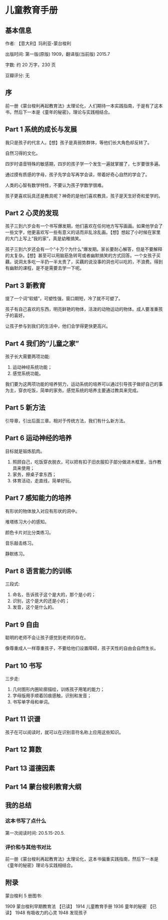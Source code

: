 # 儿童教育手册

## 基本信息

作者: 【意大利】玛利亚-蒙台梭利

出版时间: 第一版(原版) 1909，翻译版(当前版) 2015.7

字数: 约 20 万字，230 页

豆瓣评分: 无

## 序

前一册《蒙台梭利再起教育法》太理论化，人们期待一本实践指南，于是有了这本书，然后下一本是《童年的秘密》，理论与实践相结合。

## Part 1 系统的成长与发展

我只是孩子的代言人。【想】孩子是真弱势群体，等他们长大角色却反转了。

自然习得的文化。

四岁时语音特殊的敏感期，四岁的孩子学一个发生一遍就掌握了，七岁要很多遍。

通过摸有质感的字母，孩子先学会写再学会读，带着好奇心自然的学会了。

人类的心智有数学特性，不要认为孩子学数学很难。

孩子更喜欢玩具还是教具呢？神奇的是他们喜欢教具，孩子是天生好奇和爱学的。

## Part 2 心灵的发现

孩子三到六岁会有一个书写爆发期，他们喜欢在任何地方写写画画。如果他学会了一些文字，他更喜欢写一些有意义的话而非乱涂乱画。【想】想起了小时候在家里的大门上写上“我的家”，真是幼稚搞笑。

孩子三到六岁还会有一个“十万个为什么”爆发期。家长要耐心解答，但是不要解释的太复杂。【想】甚至可以用脑筋急转弯或者幽默搞笑的方式回答。一个女孩子买藕，说洞太多吃一半扔一半太贵了，买藕的说没事的洞也可以吃的，不浪费。得到有幽默的课程，是不是需要去学一下呢。

## Part 3 新教育

提了一个词“软蜡”，可塑性强，窗口期短，冷了就不可塑了。

孩子有自己喜欢的东西，明亮鲜艳的物体，活泼的动物运动的物体。成人要准重孩子的喜好。

让孩子参与到我们的生活中，他们会学得更快更高兴。

## Part 4 我们的“儿童之家”

孩子长大需要两项功能:
1. 运动神经系统功能；
2. 感觉系统功能。

我们要为这两项功能的培养努力，运动系统的培养可以通过引导孩子做好自己的事为主，穿衣吃饭，简单的家务。感觉系统的培养主要通过教具来完成。

## Part 5 新方法

引导章，引出后面三章。相对于传统方法，我们有什么新方法。

## Part 6 运动神经的培养

目标就是锻炼肌肉。
1. 照顾自己，吃饭穿衣脱衣，可以把有扣子旧衣服扣子部分做进木框里，当作教具来使用；
2. 家务，擦桌子拿东西；
3. 体育活动，走直线，简单好玩。

## Part 7 感知能力的培养

有形状的物体放入对应有形状的洞中。

堆塔练习大小的感知。

颜色卡片对比分类练习。

音乐敲击练习。

静默练习。

## Part 8 语言能力的训练

三段式:
1. 命名，告诉孩子这个是大的，那个是小的；
2. 识别，这个是大的还是小的；
3. 发音，这个是什么的。

## Part 9 自由

聪明的老师不会让孩子感觉到老师的存在。

像尊重成人一样尊重孩子，不要给他们设置障碍，孩子天性的自由会自然生长。

## Part 10 书写

三步走:
1. 几何图形内圈轮廓描绘，训练孩子用笔的能力；
2. 字母版用手顺着凹痕感触，识别和发音；
3. 书写单字母和单词。

## Part 11 识谱

孩子在可以阅读时，就可以在识别音符名称上应用这些知识。

## Part 12 算数

## Part 13 道德因素

## Part 14 蒙台梭利教育大纲

## 我的总结

### 这本书写了点什么

第一次阅读时间: 20.5.15-20.5.

### 评价和与其他书对比

前一册《蒙台梭利再起教育法》太理论化，这本书偏重实践指南，然后下一本是《童年的秘密》理论与实践相结合。

## 附录

蒙台梭利 5 册图书:

1909 蒙台梭利早期教育法 【已读】
1914 儿童教育手册
1936 童年的秘密 【已读】
1948 有吸收力的心灵
1948 发现孩子
